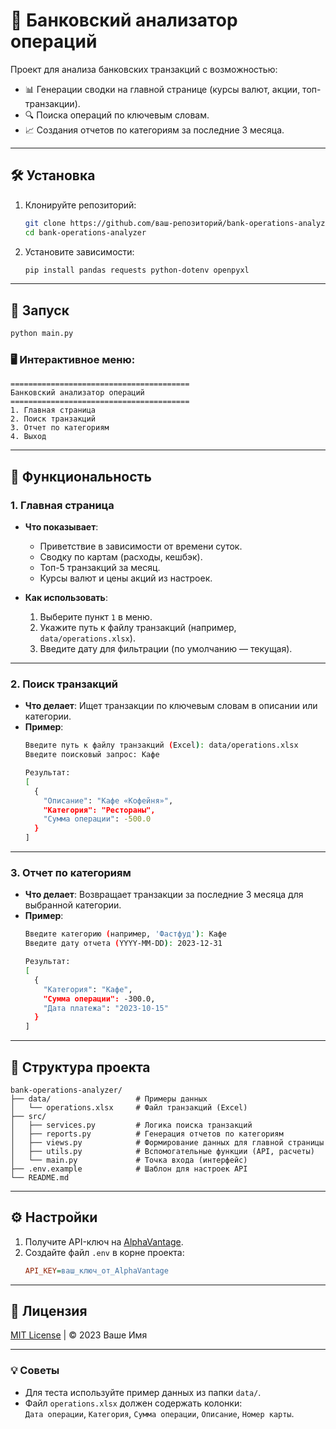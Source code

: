 # 🏦 Банковский анализатор операций

Проект для анализа банковских транзакций с возможностью:
- 📊 Генерации сводки на главной странице (курсы валют, акции, топ-транзакции).
- 🔍 Поиска операций по ключевым словам.
- 📈 Создания отчетов по категориям за последние 3 месяца.

---

## 🛠 Установка

1. Клонируйте репозиторий:
   ```bash
   git clone https://github.com/ваш-репозиторий/bank-operations-analyzer.git
   cd bank-operations-analyzer
   ```

2. Установите зависимости:
   ```bash
   pip install pandas requests python-dotenv openpyxl
   ```

---

## 🚀 Запуск

```bash
python main.py
```

### 🖥 Интерактивное меню:
```
========================================
Банковский анализатор операций
========================================
1. Главная страница
2. Поиск транзакций
3. Отчет по категориям
4. Выход
```

---

## 📌 Функциональность

### 1. Главная страница
- **Что показывает**:
  - Приветствие в зависимости от времени суток.
  - Сводку по картам (расходы, кешбэк).
  - Топ-5 транзакций за месяц.
  - Курсы валют и цены акций из настроек.

- **Как использовать**:
  1. Выберите пункт `1` в меню.
  2. Укажите путь к файлу транзакций (например, `data/operations.xlsx`).
  3. Введите дату для фильтрации (по умолчанию — текущая).

---

### 2. Поиск транзакций
- **Что делает**: Ищет транзакции по ключевым словам в описании или категории.
- **Пример**:
   ```bash
   Введите путь к файлу транзакций (Excel): data/operations.xlsx
   Введите поисковый запрос: Кафе

   Результат:
   [
     {
       "Описание": "Кафе «Кофейня»",
       "Категория": "Рестораны",
       "Сумма операции": -500.0
     }
   ]
   ```

---

### 3. Отчет по категориям
- **Что делает**: Возвращает транзакции за последние 3 месяца для выбранной категории.
- **Пример**:
   ```bash
   Введите категорию (например, 'Фастфуд'): Кафе
   Введите дату отчета (YYYY-MM-DD): 2023-12-31

   Результат:
   [
     {
       "Категория": "Кафе",
       "Сумма операции": -300.0,
       "Дата платежа": "2023-10-15"
     }
   ]
   ```

---

## 📂 Структура проекта

```
bank-operations-analyzer/
├── data/                   # Примеры данных
│   └── operations.xlsx     # Файл транзакций (Excel)
├── src/
│   ├── services.py         # Логика поиска транзакций
│   ├── reports.py          # Генерация отчетов по категориям
│   ├── views.py            # Формирование данных для главной страницы
│   ├── utils.py            # Вспомогательные функции (API, расчеты)
│   └── main.py             # Точка входа (интерфейс)
├── .env.example            # Шаблон для настроек API
└── README.md
```

---

## ⚙️ Настройки

1. Получите API-ключ на [AlphaVantage](https://www.alphavantage.co/).
2. Создайте файл `.env` в корне проекта:
   ```ini
   API_KEY=ваш_ключ_от_AlphaVantage
   ```

---

## 💂️ Лицензия

[MIT License](LICENSE) | © 2023 Ваше Имя

---

### 💡 Советы
- Для теста используйте пример данных из папки `data/`.
- Файл `operations.xlsx` должен содержать колонки:  
  `Дата операции`, `Категория`, `Сумма операции`, `Описание`, `Номер карты`.

